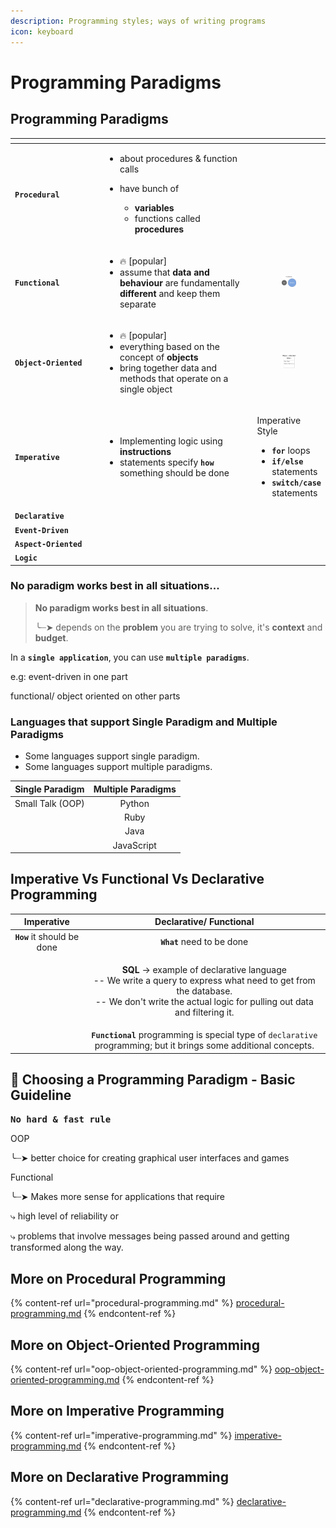 ```yaml
---
description: Programming styles; ways of writing programs
icon: keyboard
---
```


# Programming Paradigms

## Programming Paradigms&#x20;

<table data-header-hidden><thead><tr><th width="170.5859375"></th><th width="310.421875"></th><th></th></tr></thead><tbody><tr><td><strong><code>Procedural</code></strong></td><td><ul><li>about procedures &#x26; function calls</li><li><p>have bunch of </p><ul><li><strong>variables</strong></li><li>functions called <strong>procedures</strong></li></ul></li></ul></td><td></td></tr><tr><td><strong><code>Functional</code></strong></td><td><ul><li>🔥 [popular]</li><li>assume that <strong>data</strong> <strong>and</strong> <strong>behaviour</strong> are fundamentally <strong>different</strong> and keep them separate</li></ul></td><td><p></p><div><figure><img src="../.gitbook/assets/programming-paradigms_functional.png" alt="" width="231"><figcaption></figcaption></figure></div></td></tr><tr><td><strong><code>Object-Oriented</code></strong></td><td><ul><li>🔥 [popular]</li><li>everything based on the concept of <strong>objects</strong> </li><li>bring together data and methods that operate on a single object</li></ul></td><td><p></p><div><figure><img src="../.gitbook/assets/programming-paradigms_oop.png" alt=""><figcaption></figcaption></figure></div></td></tr><tr><td><strong><code>Imperative</code></strong></td><td><ul><li>Implementing logic using <strong>instructions</strong></li><li>statements specify <strong><code>how</code></strong> something should be done</li></ul></td><td><p>Imperative Style</p><ul><li><strong><code>for</code></strong> loops</li><li><strong><code>if/else</code></strong> statements</li><li><strong><code>switch/case</code></strong> statements</li></ul></td></tr><tr><td><strong><code>Declarative</code></strong></td><td></td><td></td></tr><tr><td><strong><code>Event-Driven</code></strong></td><td></td><td></td></tr><tr><td><strong><code>Aspect-Oriented</code></strong></td><td></td><td></td></tr><tr><td><strong><code>Logic</code></strong></td><td></td><td></td></tr></tbody></table>



### No paradigm works best in all situations...

> **No paradigm works best in all situations**.
>
> ╰┈➤  depends on the **problem** you are trying to solve, it's **context** and **budget**.

In a **`single application`**, you can use **`multiple paradigms`**.

&#x20;      e.g:  event-driven in one part

&#x20;              functional/ object oriented on other parts



### Languages that support Single Paradigm and Multiple Paradigms

* Some languages support single paradigm.
* Some languages support multiple paradigms.

|  Single Paradigm | Multiple Paradigms |
| :--------------: | :----------------: |
| Small Talk (OOP) |       Python       |
|                  |        Ruby        |
|                  |        Java        |
|                  |     JavaScript     |



## Imperative Vs Functional Vs Declarative Programming

|          Imperative         |                                                                                               Declarative/ Functional                                                                                              |
| :-------------------------: | :----------------------------------------------------------------------------------------------------------------------------------------------------------------------------------------------------------------: |
| **`How`** it should be done |                                                                                             **`What`** need to be done                                                                                             |
|                             | <p><strong>SQL</strong> -> example of declarative language<br>-- We write a query to express what need to get from the database.<br>-- We don't write the actual logic for pulling out data and filtering it. </p> |
|                             |                                                 **`Functional`** programming is special type of `declarative` programming; but it brings some additional concepts.                                                 |





## 📌 Choosing a Programming Paradigm - Basic Guideline

<kbd>**No hard  & fast rule**</kbd>



OOP &#x20;

╰┈➤ better choice for creating graphical user interfaces and games

Functional&#x20;

╰┈➤ Makes more sense for applications that require

&#x20;           ⤷ high level of reliability or

&#x20;           ⤷ problems that involve messages being passed around and getting transformed along the way.





## More on Procedural Programming

{% content-ref url="procedural-programming.md" %}
[procedural-programming.md](procedural-programming.md)
{% endcontent-ref %}



## More on Object-Oriented Programming

{% content-ref url="oop-object-oriented-programming.md" %}
[oop-object-oriented-programming.md](oop-object-oriented-programming.md)
{% endcontent-ref %}



## More on Imperative Programming

{% content-ref url="imperative-programming.md" %}
[imperative-programming.md](imperative-programming.md)
{% endcontent-ref %}



## More on Declarative Programming

{% content-ref url="declarative-programming.md" %}
[declarative-programming.md](declarative-programming.md)
{% endcontent-ref %}



